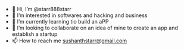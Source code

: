 - 👋 Hi, I’m @starr888starr
- 👀 I’m interested in softwares and hacking and business
- 🌱 I’m currently learning tio build an aPP
- 💞️ I’m looking to collaborate on an idea of mine to create an app and establish a startup
- 📫 How to reach me sushanthstarr@gmail.com

<!---
starr888starr/starr888starr is a ✨ special ✨ repository because its `README.md` (this file) appears on your GitHub profile.
You can click the Preview link to take a look at your changes.
--->
